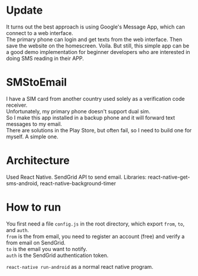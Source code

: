# Update 
It turns out the best approach is using Google's Message App, which can connect to a web interface.  
The primary phone can login and get texts from the web interface. Then save the website on the homescreen. Voila. 
But still, this simple app can be a good demo implementation for beginner developers who are interested in doing SMS reading in their APP.
# SMStoEmail
I have a SIM card from another country used solely as a verification code receiver.  
Unfortunately, my primary phone doesn't support dual sim.  
So I make this app installed in a backup phone and it will forward text messages to my email.  
There are solutions in the Play Store, but often fail, so I need to build one for myself. 
A simple one.

# Architecture  
Used React Native. SendGrid API to send email.
Libraries: react-native-get-sms-android, react-native-background-timer

# How to run
You first need a file `config.js` in the root directory, which export `from`, `to`, and `auth`.  
`from` is the from email, you need to register an account (free) and verify a from email on SendGrid.  
`to` is the email you want to notify.  
`auth` is the SendGrid authentication token.  

`react-native run-android` as a normal react native program.
